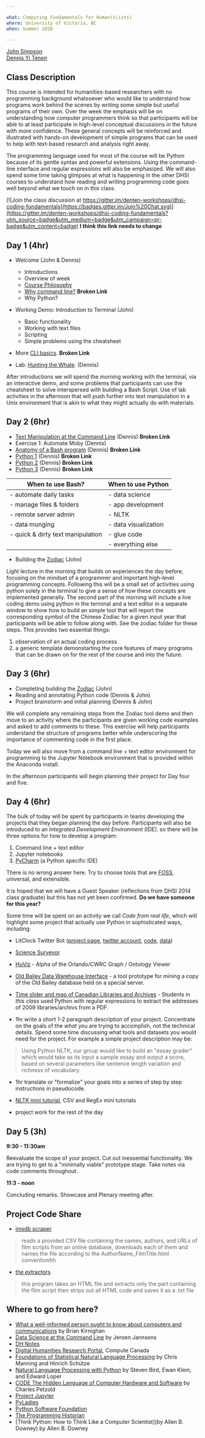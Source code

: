 ```yaml
---

what: Computing Fundamentals for Human(s|ists)
where: University of Victoria, BC
when: Summer 2016

---
```


[John Simpson](https://twitter.com/symulation)  
[Dennis Yi Tenen](https://twitter.com/dennistenen)

## Class Description

This course is intended for humanities-based researchers with no programming
background whatsoever who would like to understand how programs work behind the
scenes by writing some simple but useful programs of their own. Over the week
the emphasis will be on understanding how computer programmers think so that
participants will be able to at least participate in high-level conceptual
discussions in the future with more confidence. These general concepts will be
reinforced and illustrated with hands-on development of simple programs that
can be used to help with text-based research and analysis right away. 

The programming language used for most of the course will be Python because of its gentle syntax and powerful extensions. Using the command-line interface and regular
expressions will also be emphasized. We will also spend some time taking
glimpses at what is happening in the other DHSI courses to understand how
reading and writing programming code goes well beyond what we touch on in this
class.

[![Join the class discussion at https://gitter.im/denten-workshops/dhsi-coding-fundamentals](https://badges.gitter.im/Join%20Chat.svg)](https://gitter.im/denten-workshops/dhsi-coding-fundamentals?utm_source=badge&utm_medium=badge&utm_campaign=pr-badge&utm_content=badge) **I think this link needs to change**

## Day 1 (4hr)

- Welcome (John & Dennis)
  - Introductions
  - Overview of week
  - [Course Philosophy][6]
  - [Why command line?][7] **Broken Link**
  - Why Python?

- Working Demo: Introduction to Terminal (John)
	- Basic functionality
	- Working with text files
	- Scripting
	- Simple problems using the cheatsheet

- More [CLI basics][8]. **Broken Link**
- Lab: [Hunting the Whale][5]. (Dennis)

[4]: https://github.com/denten-courses/dhsi-coding-fundamentals/blob/master/labs/weasel.md
[5]: https://github.com/denten-courses/dhsi-coding-fundamentals/blob/master/labs/whale.md
[6]: https://github.com/denten-workshops/dh-core#philosophy
[7]: https://github.com/xpmethod/dhnotes/blob/master/command-line/000-cli.md
[8]:https://github.com/xpmethod/dhnotes/blob/master/command-line/000-cli.md#table-of-contents

After introductions we will spend the morning working with the terminal, via an interactive 
demo, and some problems that participants can use the cheatsheet to solve interspersed with building a Bash Script.  Use of lab activities in the afternoon
that will push further into text manipulation in a Unix environment that is akin to what they might actually do with materials.

## Day 2 (6hr)

- [Text Manipulation at the Command Line][9] (Dennis) **Broken Link**
- Exercise 1: Automate Moby (Dennis)
- [Anatomy of a Bash program][10] (Dennis) **Broken Link**
- [Python 1][11] (Dennis) **Broken Link**
- [Python 2][12] (Dennis) **Broken Link**
- [Python 3][13] (Dennis) **Broken Link**

| When to use Bash?                 | When to use Python       |
------------------------------------|--------------------------|
| - automate daily tasks            | - data science           |
| - manage files & folders          | - app development        |
| - remote server admin             | - NLTK                   |
| - data munging                    | - data visualization     |
| - quick & dirty text manipulation | - glue code              |
|                                   | - everything else        |


[9]: https://github.com/xpmethod/dhnotes/blob/master/command-line/109-text.md
[10]: https://github.com/denten-courses/dhsi-coding-fundamentals/blob/master/write-log.sh
[11]: https://github.com/denten/dhnotes/blob/master/python/python-1.md
[12]: https://github.com/denten/dhnotes/blob/master/python/python-2.md
[13]: https://github.com/denten/dhnotes/blob/master/python/python-3.md

- Building the [Zodiac][14] (John)

[14]: https://github.com/xpmethod-workshops/dhsi-coding-fundamentals/tree/master/python-live-code/zodiac

Light lecture in the morning that builds on experiences the day before,
focusing on the mindset of a programmer and important high-level programming
concepts.  Following this will be a small set of activities using python solely
in the terminal to give a sense of how these concepts are implemented
generally.  The second part of the morning will include a live coding demo
using python in the terminal and a text editor in a separate window to show how
to build an simple tool that will report the corresponding symbol of the Chinese
Zodiac for a given input year that participants will be able to follow along with. 
See the zodiac folder for these steps.  This provides two essential things:

1. observation of an actual coding process
2. a generic template demonstarting the core features of many programs that can be drawn on for the rest of the course and into the future.

## Day 3 (6hr)

- Completing building the [Zodiac][14] (John)
- Reading and annotating Python code (Dennis & John)
- Project brainstorm and initial planning (Dennis & John)

We will complete any remaining steps from the Zodiac tool demo and then move to an activity where the participants are given working code examples and asked to add comments to these.  This exercise will help participants understand the structure of programs better while underscoring the importance of commenting code in the first place.

Today we will also move from a command line + text editor environment for programming to the Jupyter Notebook environment that is provided within the Anaconda install.

In the afternoon participants will begin planning their project for Day four and five.


## Day 4 (6hr)

The bulk of today will be spent by participants in teams developing the projects that they began planning the day before.  Participants will also be introduced to an *Integrated Development Environment (IDE)*, so there will be three options for how to develop a program:

1. Command line + text editor
2. Jupyter notebooks
3. [PyCharm](https://www.jetbrains.com/pycharm/) (a Python specific IDE)

There is no wrong answer here. Try to choose tools that are 
[FOSS](http://en.wikipedia.org/wiki/Free_and_open-source_software), universal, and
extensible.

It is hoped that we will have a Guest Speaker (reflections from DHSI 2014 class graduate) but this has not yet been confirmed. **Do we have someone for this year?**

Some time will be spent on an activity we call *Code from real life*, which will highlight some project that actually use Python in sophisticated ways, including:

- LitClock Twitter Bot ([project
    page](http://xpmethod.plaintext.in/public-discourse/litclock.html),
[twitter account](https://twitter.com/litclock),
[code](https://github.com/dhcolumbia/litclock/blob/master/cron-bot.py),
[data](https://github.com/dhcolumbia/litclock/blob/master/tweets.csv))
- [Science
    Surveyor](http://xpmethod.plaintext.in/public-discourse/surveyor.html)
- [HuViz](http://alpha.orlando.dev.semandra.com/) - Alpha of the Orlando/CWRC
    Graph / Ontology Viewer 
- [Old Bailey Data Warehouse Interface](http://analytics.artsrn.ualberta.ca/digging2data/) - a tool prototype for mining a copy of the Old Bailey database held on a special server.
- [Time slider and map of Canadian Libraries and Archives](http://cwrc.ca/rsc-src/) - Students in *this class* used Python with regular expressions to extract the addresses of 2009 libraries/archivs from a PDF.
 

- 1hr write a short 1-2 paragraph description of your project. Concentrate on
the goals of the *what* you are trying to accomplish, not the technical
details. Spend some time discussing what tools and datasets you would need for
the project. For example a simple project description may be:

> Using Python NLTK, our group would like to build an "essay grader" which
> would take as its input a sample essay and output a score, based on several
> parameters like sentence length variation and richness of vocabulary.

- 1hr translate or "formalize" your goals into a series of step by step
instructions in pseudocode.

- [NLTK
mini tutorial](https://github.com/denten/dhnotes/blob/master/python/python-4.md),
CSV and RegEx mini tutorials

- project work for the rest of the day

## Day 5 (3h)

**9:30 - 11:30am**

Reevaluate the scope of your project. Cut out inessential functionality. We are 
trying to get to a "minimally viable" prototype stage. Take notes via code comments 
throughout.

**11:3 - noon**

Concluding remarks. Showcase and Plenary meeting after.



## Project Code Share

- [imsdb scraper](https://github.com/denten-workshops/dhsi-coding-fundamentals/tree/master/code-samples/imsdb)

> reads a provided CSV file containing the names, authors, and URLs of film
scripts from an online database, downloads each of them and names the file
according to the AuthorName_FilmTitle.html conventionhh

- [the extractors](https://github.com/denten-workshops/dhsi-coding-fundamentals/tree/master/code-samples/extractors)

> this program takes an HTML file and extracts only the part containing the
> film script then strips out all HTML code and saves it as a .txt file

## Where to go from here?

- [What a well-informed person ought to know
about computers and communications](http://dl.acm.org/citation.cfm?id=2380975) by Brian Kirnighan
- [Data Science at the Command Line](http://datascienceatthecommandline.com/) by Jeroen Jannsens
- [DH Notes](https://github.com/denten/dhnotes/wiki)
- [Digital Humanities Research Portal](https://www.computecanada.ca/research-portal/digital-humanities-working-group/), Compute Canada
- [Foundations of Statistical Natural Language Processing](http://nlp.stanford.edu/fsnlp/) by Chris Manning and Hinrich Schütze
- [Natural Language Processing with Python](http://www.nltk.org/book/) by  Steven Bird, Ewan Klein, and Edward Loper
- [CODE
The Hidden Language of Computer Hardware and Software](http://www.charlespetzold.com/code/) by Charles Petzold 
- [Project Jupyter](https://github.com/jupyter)
- [PyLadies](https://github.com/pyladies)
- [Python Software Foundation](https://www.python.org/psf/)
- [The Programming Historian](http://http://programminghistorian.org)
- [Think Python: How to Think Like a Computer Scientist](by Allen B. Downey) by Allen B. Downey

[1]: https://piazza.com/class/ia5h507lfcr47d 

[2]: https://github.com/denten-workshops/dh-core 

[3]: https://github.com/denten/dhnotes/wiki
